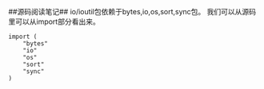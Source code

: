 ##源码阅读笔记##
io/ioutil包依赖于bytes,io,os,sort,sync包。
我们可以从源码里可以从import部分看出来。

```
import (
	"bytes"
	"io"
	"os"
	"sort"
	"sync"
)

```